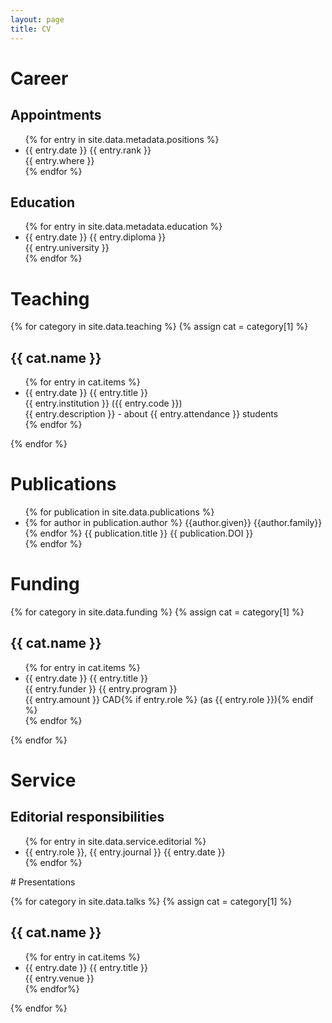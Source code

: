 ```yaml
---
layout: page
title: CV
---
```


# Career

## Appointments

<ul>
{% for entry in site.data.metadata.positions %}
    <li>
    <date>{{ entry.date }}</date>
    <role>{{ entry.rank }}</role><br />
    <place>{{ entry.where }}</place>
    </li>
{% endfor %}
</ul>

## Education

<ul>
{% for entry in site.data.metadata.education %}
    <li>
    <date>{{ entry.date }}</date>
    <thing>{{ entry.diploma }}</thing><br />
    <place>{{ entry.university }}</place>
    </li>
{% endfor %}
</ul>

# Teaching

{% for category in site.data.teaching %}
{% assign cat = category[1] %}
<h2>{{ cat.name }}</h2>

<ul>
{% for entry in cat.items %}
    <li>
        <date>{{ entry.date }}</date>
        <thing>{{ entry.title }}</thing><br />
        <place>{{ entry.institution }} ({{ entry.code }})</place><br />
        <description>{{ entry.description }} - about {{ entry.attendance }} students</description>
        <br />
    </li>
{% endfor %}
</ul>

{% endfor %}

# Publications

<ul>
{% for publication in site.data.publications %}
    <li>
    {% for author in publication.author %}
        {{author.given}} {{author.family}}
    {% endfor %}
    {{ publication.title }}
    {{ publication.DOI }}
    </li>
{% endfor %}
</ul>

# Funding

{% for category in site.data.funding %}
{% assign cat = category[1] %}
<h2>{{ cat.name }}</h2>

<ul>
{% for entry in cat.items %}
    <li>
        <date>{{ entry.date }}</date>
        <thing>{{ entry.title }}</thing><br />
        {{ entry.funder }}
        {{ entry.program }}
        <br />
        <amount>{{ entry.amount }} CAD</amount>{% if entry.role %} (as {{ entry.role }}){% endif %}
    </li>
{% endfor %}
</ul>

{% endfor %}

# Service

## Editorial responsibilities

<ul class="listing editorial">
{% for entry in site.data.service.editorial %}
    <li class="entry">
    <role>{{ entry.role }}</role>, <journal>{{ entry.journal }}</journal>
    <date>{{ entry.date }}</date>
    </li>
{% endfor %}
</ul>
# Presentations

{% for category in site.data.talks %}
{% assign cat = category[1] %}
<h2>{{ cat.name }}</h2>
<ul>
{% for entry in cat.items %}
    <li>
    <date>{{ entry.date }}</date>
    <thing>{{ entry.title }}</thing><br />
    <place>{{ entry.venue }}</place>
    </li>
{% endfor%}
</ul>
{% endfor %}

